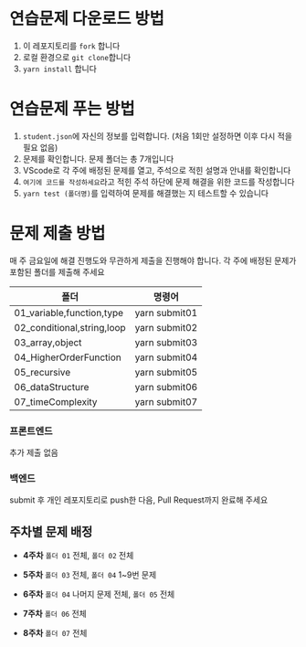 # 연습문제 다운로드 방법
  1. 이 레포지토리를 `fork` 합니다
  2. 로컬 환경으로 `git clone`합니다
  3. `yarn install` 합니다

# 연습문제 푸는 방법
  1. `student.json`에 자신의 정보를 입력합니다. (처음 1회만 설정하면 이후 다시 적을 필요 없음)
  2. 문제를 확인합니다. 문제 폴더는 총 7개입니다
  3. VScode로 각 주에 배정된 문제를 열고, 주석으로 적힌 설명과 안내를 확인합니다
  4. `여기에 코드를 작성하세요`라고 적힌 주석 하단에 문제 해결을 위한 코드를 작성합니다
  5. `yarn test (폴더명)`를 입력하여 문제를 해결했는 지 테스트할 수 있습니다

# 문제 제출 방법
매 주 금요일에 해결 진행도와 무관하게 제출을 진행해야 합니다.
각 주에 배정된 문제가 포함된 폴더를 제출해 주세요

| 폴더 | 명령어 |
| --- | --- |
| 01_variable,function,type | yarn submit01 |
| 02_conditional,string,loop | yarn submit02 |
| 03_array,object | yarn submit03 |
| 04_HigherOrderFunction | yarn submit04 |
| 05_recursive | yarn submit05 |
| 06_dataStructure | yarn submit06 |
| 07_timeComplexity | yarn submit07 |


### 프론트엔드

추가 제출 없음

### 백엔드

submit 후 개인 레포지토리로 push한 다음,
Pull Request까지 완료해 주세요

## 주차별 문제 배정

- **4주차**
`폴더 01` 전체, `폴더 02` 전체

- **5주차**
`폴더 03` 전체, `폴더 04` 1~9번 문제

- **6주차**
`폴더 04` 나머지 문제 전체, `폴더 05` 전체

- **7주차**
`폴더 06` 전체

- **8주차**
`폴더 07` 전체
